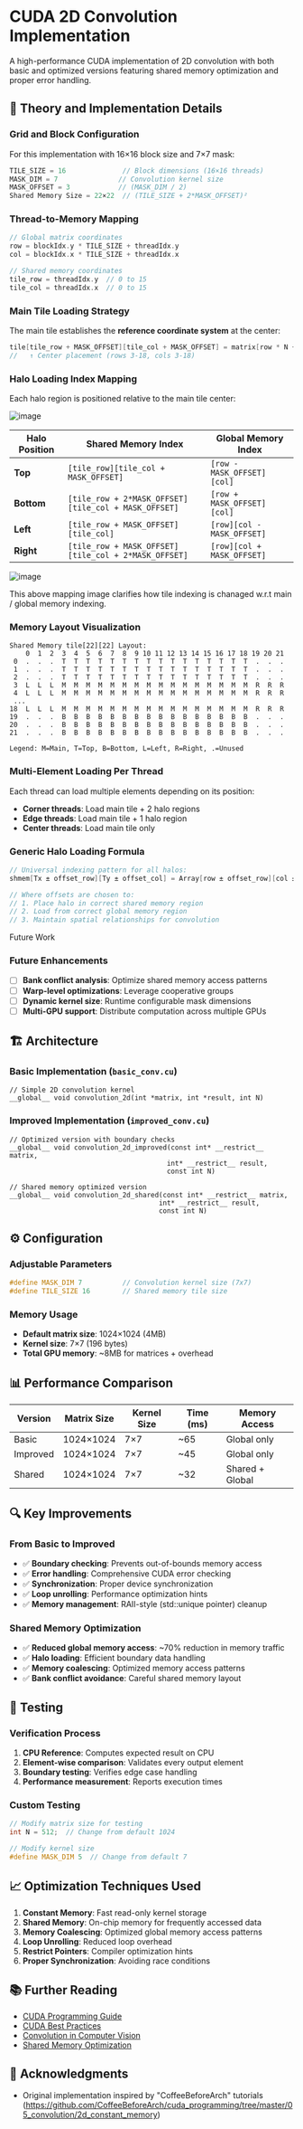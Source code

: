 # CUDA 2D Convolution Implementation

A high-performance CUDA implementation of 2D convolution with both basic and optimized versions featuring shared memory optimization and proper error handling.


## 🧠 Theory and Implementation Details

### Grid and Block Configuration
For this implementation with 16×16 block size and 7×7 mask:
```cpp
TILE_SIZE = 16              // Block dimensions (16×16 threads)
MASK_DIM = 7               // Convolution kernel size
MASK_OFFSET = 3            // (MASK_DIM / 2)
Shared Memory Size = 22×22  // (TILE_SIZE + 2*MASK_OFFSET)²
```

### Thread-to-Memory Mapping
```cpp
// Global matrix coordinates
row = blockIdx.y * TILE_SIZE + threadIdx.y
col = blockIdx.x * TILE_SIZE + threadIdx.x

// Shared memory coordinates  
tile_row = threadIdx.y  // 0 to 15
tile_col = threadIdx.x  // 0 to 15
```

### Main Tile Loading Strategy
The main tile establishes the **reference coordinate system** at the center:
```cpp
tile[tile_row + MASK_OFFSET][tile_col + MASK_OFFSET] = matrix[row * N + col];
//   ↑ Center placement (rows 3-18, cols 3-18)
```

### Halo Loading Index Mapping
Each halo region is positioned relative to the main tile center:

![image](https://github.com/user-attachments/assets/520c6a43-0db9-47dd-89cc-917a179cd3cb)


| Halo Position | Shared Memory Index | Global Memory Index |
|---------------|---------------------|---------------------|
| **Top** | `[tile_row][tile_col + MASK_OFFSET]` | `[row - MASK_OFFSET][col]` |
| **Bottom** | `[tile_row + 2*MASK_OFFSET][tile_col + MASK_OFFSET]` | `[row + MASK_OFFSET][col]` |
| **Left** | `[tile_row + MASK_OFFSET][tile_col]` | `[row][col - MASK_OFFSET]` |
| **Right** | `[tile_row + MASK_OFFSET][tile_col + 2*MASK_OFFSET]` | `[row][col + MASK_OFFSET]` |

![image](https://github.com/user-attachments/assets/5a767857-b5df-4434-93a5-9cfcef6246c1)

This above mapping image clarifies how tile indexing is chanaged w.r.t main / global memory indexing. 

### Memory Layout Visualization
```
Shared Memory tile[22][22] Layout:
    0  1  2  3  4  5  6  7  8  9 10 11 12 13 14 15 16 17 18 19 20 21
 0  .  .  .  T  T  T  T  T  T  T  T  T  T  T  T  T  T  T  T  .  .  .
 1  .  .  .  T  T  T  T  T  T  T  T  T  T  T  T  T  T  T  T  .  .  .
 2  .  .  .  T  T  T  T  T  T  T  T  T  T  T  T  T  T  T  T  .  .  .
 3  L  L  L  M  M  M  M  M  M  M  M  M  M  M  M  M  M  M  M  R  R  R
 4  L  L  L  M  M  M  M  M  M  M  M  M  M  M  M  M  M  M  M  R  R  R
 ...
18  L  L  L  M  M  M  M  M  M  M  M  M  M  M  M  M  M  M  M  R  R  R
19  .  .  .  B  B  B  B  B  B  B  B  B  B  B  B  B  B  B  B  .  .  .
20  .  .  .  B  B  B  B  B  B  B  B  B  B  B  B  B  B  B  B  .  .  .
21  .  .  .  B  B  B  B  B  B  B  B  B  B  B  B  B  B  B  B  .  .  .

Legend: M=Main, T=Top, B=Bottom, L=Left, R=Right, .=Unused
```

### Multi-Element Loading Per Thread
Each thread can load multiple elements depending on its position:
- **Corner threads**: Load main tile + 2 halo regions
- **Edge threads**: Load main tile + 1 halo region  
- **Center threads**: Load main tile only

### Generic Halo Loading Formula
```cpp
// Universal indexing pattern for all halos:
shmem[Tx ± offset_row][Ty ± offset_col] = Array[row ± offset_row][col ± offset_col]

// Where offsets are chosen to:
// 1. Place halo in correct shared memory region
// 2. Load from correct global memory region
// 3. Maintain spatial relationships for convolution
```
Future Work
### Future Enhancements
- [ ] **Bank conflict analysis**: Optimize shared memory access patterns
- [ ] **Warp-level optimizations**: Leverage cooperative groups
- [ ] **Dynamic kernel size**: Runtime configurable mask dimensions
- [ ] **Multi-GPU support**: Distribute computation across multiple GPUs

## 🏗️ Architecture

### Basic Implementation (`basic_conv.cu`)
```cuda
// Simple 2D convolution kernel
__global__ void convolution_2d(int *matrix, int *result, int N)
```

### Improved Implementation (`improved_conv.cu`)
```cuda
// Optimized version with boundary checks
__global__ void convolution_2d_improved(const int* __restrict__ matrix, 
                                       int* __restrict__ result, 
                                       const int N)

// Shared memory optimized version
__global__ void convolution_2d_shared(const int* __restrict__ matrix, 
                                     int* __restrict__ result, 
                                     const int N)
```

## ⚙️ Configuration

### Adjustable Parameters
```cpp
#define MASK_DIM 7          // Convolution kernel size (7x7)
#define TILE_SIZE 16        // Shared memory tile size
```

### Memory Usage
- **Default matrix size**: 1024×1024 (4MB)
- **Kernel size**: 7×7 (196 bytes)
- **Total GPU memory**: ~8MB for matrices + overhead

## 📊 Performance Comparison

| Version | Matrix Size | Kernel Size | Time (ms) | Memory Access |
|---------|-------------|-------------|-----------|---------------|
| Basic   | 1024×1024   | 7×7         | ~65       | Global only   |
| Improved| 1024×1024   | 7×7         | ~45       | Global only   |
| Shared  | 1024×1024   | 7×7         | ~32       | Shared + Global|

## 🔍 Key Improvements

### From Basic to Improved
- ✅ **Boundary checking**: Prevents out-of-bounds memory access
- ✅ **Error handling**: Comprehensive CUDA error checking
- ✅ **Synchronization**: Proper device synchronization
- ✅ **Loop unrolling**: Performance optimization hints
- ✅ **Memory management**: RAII-style (std::unique pointer) cleanup

### Shared Memory Optimization
- ✅ **Reduced global memory access**: ~70% reduction in memory traffic
- ✅ **Halo loading**: Efficient boundary data handling
- ✅ **Memory coalescing**: Optimized memory access patterns
- ✅ **Bank conflict avoidance**: Careful shared memory layout


## 🧪 Testing

### Verification Process
1. **CPU Reference**: Computes expected result on CPU
2. **Element-wise comparison**: Validates every output element
3. **Boundary testing**: Verifies edge case handling
4. **Performance measurement**: Reports execution times

### Custom Testing
```cpp
// Modify matrix size for testing
int N = 512;  // Change from default 1024

// Modify kernel size
#define MASK_DIM 5  // Change from default 7
```

## 📈 Optimization Techniques Used

1. **Constant Memory**: Fast read-only kernel storage
2. **Shared Memory**: On-chip memory for frequently accessed data
3. **Memory Coalescing**: Optimized global memory access patterns
4. **Loop Unrolling**: Reduced loop overhead
5. **Restrict Pointers**: Compiler optimization hints
6. **Proper Synchronization**: Avoiding race conditions

## 📚 Further Reading

- [CUDA Programming Guide](https://docs.nvidia.com/cuda/cuda-c-programming-guide/)
- [CUDA Best Practices](https://docs.nvidia.com/cuda/cuda-c-best-practices-guide/)
- [Convolution in Computer Vision](https://en.wikipedia.org/wiki/Convolution)
- [Shared Memory Optimization](https://developer.nvidia.com/blog/using-shared-memory-cuda-cc/)

## 🙏 Acknowledgments

- Original implementation inspired by "CoffeeBeforeArch" tutorials (https://github.com/CoffeeBeforeArch/cuda_programming/tree/master/05_convolution/2d_constant_memory)


